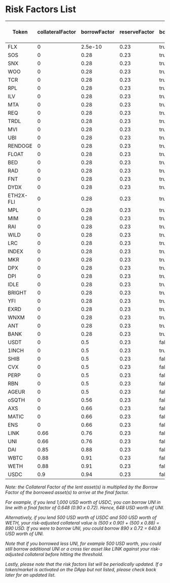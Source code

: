 # Risk Factors List

| Token | collateralFactor | borrowFactor | reserveFactor | borrowIsolated | crossBorrow | InterestRateModel | Uniswap V3 fee tier (%) |
|-------|------|-------|-------|------|-------|-------|------|
| FLX | 0| 2.5e-10 | 0.23 | true | false | Default | 0.3 |
| SOS | 0| 0.28 | 0.23 | true | false | Default | 1 |
| SNX | 0| 0.28 | 0.23 | true | false | Default | 0.3 |
| WOO | 0| 0.28 | 0.23 | true | false | Default | 0.3 |
| TCR | 0| 0.28 | 0.23 | true | false | Default | 0.3 |
| RPL | 0| 0.28 | 0.23 | true | false | Default | 0.3 |
| ILV | 0| 0.28 | 0.23 | true | false | Default | 1 |
| MTA | 0| 0.28 | 0.23 | true | false | Default | 0.3 |
| REQ | 0| 0.28 | 0.23 | true | false | Default | 0.3 |
| TRDL | 0| 0.28 | 0.23 | true | false | Default | 1 |
| MVI | 0| 0.28 | 0.23 | true | false | Default | 0.3 |
| UBI | 0| 0.28 | 0.23 | true | false | Default | 1 |
| RENDOGE | 0| 0.28 | 0.23 | true | false | Default | 0.3 |
| FLOAT | 0| 0.28 | 0.23 | true | false | Default | 0.3 |
| BED | 0| 0.28 | 0.23 | true | false | Default | 0.3 |
| RAD | 0| 0.28 | 0.23 | true | false | Default | 0.3 |
| FNT | 0| 0.28 | 0.23 | true | false | Default | 1 |
| DYDX | 0| 0.28 | 0.23 | true | false | Default | 0.3 |
| ETH2X-FLI | 0| 0.28 | 0.23 | true | false | Default | 0.3 |
| MPL | 0| 0.28 | 0.23 | true | false | Default | 0.3 |
| MIM | 0| 0.28 | 0.23 | true | false | Default | 1 |
| RAI | 0| 0.28 | 0.23 | true | false | Default | 0.3 |
| WILD | 0| 0.28 | 0.23 | true | false | Default | 0.3 |
| LRC | 0| 0.28 | 0.23 | true | false | Default | 0.3 |
| INDEX | 0| 0.28 | 0.23 | true | false | Default | 1 |
| MKR | 0| 0.28 | 0.23 | true | false | Default | 0.3 |
| DPX | 0| 0.28 | 0.23 | true | false | Default | 1 |
| DPI | 0| 0.28 | 0.23 | true | false | Default | 0.3 |
| IDLE | 0| 0.28 | 0.23 | true | false | Default | 0.3 |
| BRIGHT | 0| 0.28 | 0.23 | true | false | Default | 0.3 |
| YFI | 0| 0.28 | 0.23 | true | false | Default | 1 |
| EXRD | 0| 0.28 | 0.23 | true | false | Default | 1 |
| WNXM | 0| 0.28 | 0.23 | true | false | Default | 1 |
| ANT | 0| 0.28 | 0.23 | true | false | Default | 1 |
| BANK | 0| 0.28 | 0.23 | true | false | Default | 0.3 |
| USDT | 0| 0.5 | 0.23 | false | true | Major | 0.3 |
| 1INCH | 0| 0.5 | 0.23 | true | false | Major | 0.3 |
| SHIB | 0| 0.5 | 0.23 | false | true | Major | 1 |
| CVX | 0| 0.5 | 0.23 | false | true | Major | 1 |
| PERP | 0| 0.5 | 0.23 | false | true | Major | 0.3 |
| RBN | 0| 0.5 | 0.23 | false | true | Major | 1 |
| AGEUR | 0| 0.5 | 0.23 | false | true | Stable | 0.3 |
| oSQTH | 0| 0.56 | 0.23 | false | true | Major | 0.3 |
| AXS | 0| 0.66 | 0.23 | false | true | Major | 0.3 |
| MATIC | 0| 0.66 | 0.23 | false | true | Major | 0.3 |
| ENS | 0| 0.66 | 0.23 | false | true | Major | 0.3 |
| LINK | 0.66| 0.76 | 0.23 | false | true | Major | 0.3 |
| UNI | 0.66| 0.76 | 0.23 | false | true | Major | 0.3 |
| DAI | 0.85| 0.88 | 0.23 | false | true | Stable | 0.3 |
| WBTC | 0.88| 0.91 | 0.23 | false | true | 2000503 | 0.3 |
| WETH | 0.88| 0.91 | 0.23 | false | true | Default | Pegged |
| USDC | 0.9| 0.94 | 0.23 | false | true | Stable | 0.3 |

_Note: the Collateral Factor of the lent asset(s) is multiplied by the Borrow Factor of the borrowed asset(s) to arrive at the final factor._

_For example, if you lend 1,000 USD worth of USDC, you can borrow UNI in line with a final factor of 0.648 (0.90 x 0.72). Hence, 648 USD worth of UNI._

_Alternatively, if you lend 500 USD worth of USDC and 500 USD worth of WETH, your risk-adjusted collateral value is (500 x 0.90) + (500 x 0.88) = 890 USD. If you were to borrow UNI, you could borrow 890 x 0.72 = 640.8 USD worth of UNI._

_Note that if you borrowed less UNI, for example 500 USD worth, you could still borrow additional UNI or a cross tier asset like LINK against your risk-adjusted collateral before hitting the threshold._

_Lastly, please note that the risk factors list will be periodically updated. If a token/market is activated on the DApp but not listed, please check back later for an updated list._
